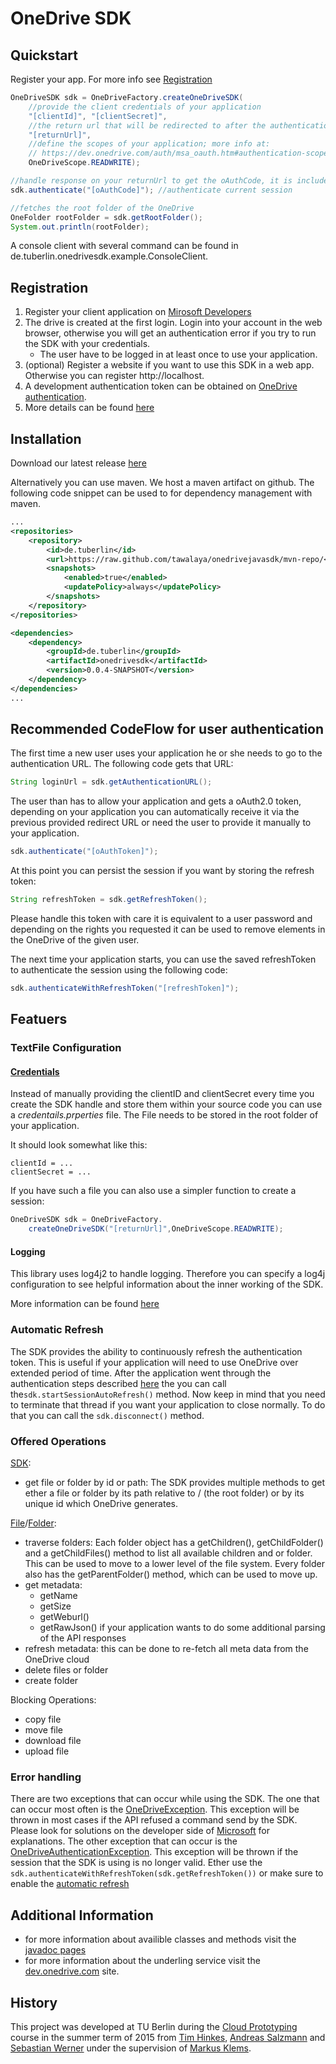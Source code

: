 # OneDrive SDK

## Quickstart
Register your app. For more info see [Registration](#registration)

```java
OneDriveSDK sdk = OneDriveFactory.createOneDriveSDK(
    //provide the client credentials of your application 
    "[clientId]", "[clientSecret]",             
    //the return url that will be redirected to after the authentication step
    "[returnUrl]",                              
    //define the scopes of your application; more info at:
    // https://dev.onedrive.com/auth/msa_oauth.htm#authentication-scopes
    OneDriveScope.READWRITE);                   

//handle response on your returnUrl to get the oAuthCode, it is included in the redirectUrl               
sdk.authenticate("[oAuthCode]"); //authenticate current session

//fetches the root folder of the OneDrive
OneFolder rootFolder = sdk.getRootFolder();             
System.out.println(rootFolder);
```

A console client with several command can be found in de.tuberlin.onedrivesdk.example.ConsoleClient.

## Registration
1. Register your client application on [Mirosoft Developers](http://go.microsoft.com/fwlink/p/?LinkId=193157)
2. The drive is created at the first login. Login into your account in the web browser, otherwise you will get an authentication error if you try to run the SDK with your credentials.
    - The user have to be logged in at least once to use your application.  
3. (optional) Register a website  if you want to use this SDK in a web app. Otherwise you can register http://localhost.
4. A development authentication token can be obtained on [OneDrive authentication](https://dev.onedrive.com/auth/msa_oauth.htm). 
5. More details can be found [here](https://dev.onedrive.com/app-registration.htm)

## Installation
Download our latest release [here](https://github.com/tawalaya/OneDriveJavaSDK/releases) 

Alternatively you can use maven. We host a maven artifact on github. The following code snippet can be used to for dependency management with maven.
```xml
...
<repositories>
    <repository>
        <id>de.tuberlin</id>
        <url>https://raw.github.com/tawalaya/onedrivejavasdk/mvn-repo/</url>
        <snapshots>
            <enabled>true</enabled>
            <updatePolicy>always</updatePolicy>
        </snapshots>
    </repository>
</repositories>

<dependencies>
    <dependency>
        <groupId>de.tuberlin</groupId>
        <artifactId>onedrivesdk</artifactId>
        <version>0.0.4-SNAPSHOT</version>
    </dependency>
</dependencies>
...
```
## Recommended CodeFlow for user authentication
 The first time a new user uses your application he or she needs to go to the authentication URL. The following code gets that URL:
 
 ```java 
String loginUrl = sdk.getAuthenticationURL();   
 ```
 
 The user than has to allow your application and gets a oAuth2.0 token, depending on your application you can automatically receive it via the previous provided redirect URL or need the user to provide it manually to your application.  

 ```java 
sdk.authenticate("[oAuthToken]");  
 ```

 At this point you can persist the session if you want by storing the refresh token:

 ```java 
String refreshToken = sdk.getRefreshToken();
 ```

 Please handle this token with care it is equivalent to a user password and depending on the rights you requested it can be used to remove elements in the OneDrive of the given user.

 The next time your application starts, you can use the saved refreshToken to authenticate the session using the following code:

  ```java 
 sdk.authenticateWithRefreshToken("[refreshToken]");   
  ```
 
## Featuers

### TextFile Configuration
#### [Credentials](http://tawalaya.github.io/OneDriveJavaSDK/docs/de/tuberlin/onedrivesdk/common/OneDriveCredentials.html)
Instead of manually providing the clientID and clientSecret every time you create the SDK handle and store them within your source code you can use a *credentails.prperties* file. The File needs to be stored in the root folder of your application.

It should look somewhat like this:
``` 
clientId = ...
clientSecret = ...
```

If you have such a file you can also use a simpler function to create a session:

```java
OneDriveSDK sdk = OneDriveFactory.
    createOneDriveSDK("[returnUrl]",OneDriveScope.READWRITE);  
```

#### Logging
This library uses log4j2 to handle logging. Therefore you can specify a log4j configuration to see helpful information about the inner working of the SDK.

More information can be found [here](http://logging.apache.org/log4j/2.x/manual/configuration.html) 

### Automatic Refresh
The SDK provides the ability to continuously refresh the authentication token. This is useful if your application will need to use OneDrive over extended period of time.
After the application went through the  authentication steps described [here](#recommended-codeflow-for-user-authentication) the you can call the`sdk.startSessionAutoRefresh()` method. Now keep in mind that you need to terminate that thread if you want your application to close normally. To do that you can call the `sdk.disconnect()` method.

### Offered Operations
<!-- TODO add JDOC URLs -->
[SDK](http://tawalaya.github.io/OneDriveJavaSDK/docs/de/tuberlin/onedrivesdk/OneDriveSDK.html):
* get file or folder by id or path:
The SDK provides multiple methods to get ether a file or folder by its path relative to / (the root folder) or by its unique id which OneDrive generates.

[File](http://tawalaya.github.io/OneDriveJavaSDK/docs/de/tuberlin/onedrivesdk/file/OneFile.html)/[Folder](http://tawalaya.github.io/OneDriveJavaSDK/docs/de/tuberlin/onedrivesdk/folder/OneFolder.html):
* traverse folders:
Each folder object has a getChildren(), getChildFolder() and a getChildFiles() method to list all available children and or folder. This can be used to move to a lower level of the file system. Every folder also has the getParentFolder() method, which can be used to move up.
* get metadata:
    - getName
    - getSize
    - getWeburl()
    - getRawJson() 
        if your application wants to do some additional parsing of the API responses
* refresh metadata:
   this can be done to re-fetch all meta data from the OneDrive cloud
* delete files or folder
* create folder

Blocking Operations:
* copy file
* move file
* download file
* upload file 


### Error handling 
There are two exceptions that can occur while using the SDK. The one that can occur most often is the [OneDriveException](http://tawalaya.github.io/OneDriveJavaSDK/docs/de/tuberlin/onedrivesdk/OneDriveException.html). This exception will be thrown in most cases if the API refused a command send by the SDK. Please look for solutions on the developer side of [Microsoft](https://dev.onedrive.com/) for explanations. The other exception that can occur is the 
[OneDriveAuthenticationException](http://tawalaya.github.io/OneDriveJavaSDK/docs/de/tuberlin/onedrivesdk/networking/OneDriveAuthenticationException.html). This exception will be thrown if the session that the SDK is using is no longer valid. Ether use the `sdk.authenticateWithRefreshToken(sdk.getRefreshToken())` or make sure to enable the [automatic refresh](#automatic-refresh)

## Additional Information
* for more information about availible classes and methods visit the [javadoc pages](http://tawalaya.github.io/OneDriveJavaSDK/docs/)
* for more information about the underling service visit the [dev.onedrive.com](https://dev.onedrive.com/README.htm) site.

## History
This project was developed at TU Berlin during the [Cloud Prototyping](http://www.ise.tu-berlin.de/menue/teaching/summer_term_2015/cloud_prototyping/parameter/en/) course in the summer term of 2015 from [Tim Hinkes](https://github.com/Timmeey), [Andreas Salzmann](https://github.com/andi3) and [Sebastian Werner](https://github.com/tawalaya) under the supervision of [Markus Klems](http://www.ise.tu-berlin.de/menue/team/markus_klems_dipl-wi-ing/parameter/en/).

